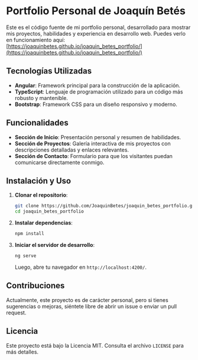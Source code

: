 # Portfolio Personal de Joaquín Betés

Este es el código fuente de mi portfolio personal, desarrollado para mostrar mis proyectos, habilidades y experiencia en desarrollo web. Puedes verlo en funcionamiento aquí: [https://joaquinbetes.github.io/joaquin_betes_portfolio/](https://joaquinbetes.github.io/joaquin_betes_portfolio/)

## Tecnologías Utilizadas

- **Angular**: Framework principal para la construcción de la aplicación.
- **TypeScript**: Lenguaje de programación utilizado para un código más robusto y mantenible.
- **Bootstrap**: Framework CSS para un diseño responsivo y moderno.

## Funcionalidades

- **Sección de Inicio**: Presentación personal y resumen de habilidades.
- **Sección de Proyectos**: Galería interactiva de mis proyectos con descripciones detalladas y enlaces relevantes.
- **Sección de Contacto**: Formulario para que los visitantes puedan comunicarse directamente conmigo.

## Instalación y Uso

1. **Clonar el repositorio**:
   ```bash
   git clone https://github.com/JoaquinBetes/joaquin_betes_portfolio.git
   cd joaquin_betes_portfolio
   ```

2. **Instalar dependencias**:
   ```bash
   npm install
   ```

3. **Iniciar el servidor de desarrollo**:
   ```bash
   ng serve
   ```
   Luego, abre tu navegador en `http://localhost:4200/`.

## Contribuciones

Actualmente, este proyecto es de carácter personal, pero si tienes sugerencias o mejoras, siéntete libre de abrir un issue o enviar un pull request.

## Licencia

Este proyecto está bajo la Licencia MIT. Consulta el archivo `LICENSE` para más detalles.
